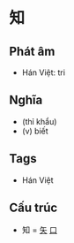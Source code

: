 # 知

## Phát âm
* Hán Việt: tri

## Nghĩa
* (thỉ khẩu)
* (v) biết

## Tags
* Hán Việt

## Cấu trúc
* 知 = [矢](矢.md) [口](口.md)

<script>window.HANZI_FIELD='知';</script>